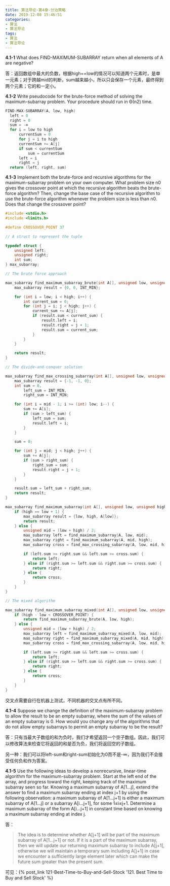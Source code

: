 ```yaml
---
title: 算法导论-第4章-分治策略
date: 2019-12-08 15:46:51
categories: 
- 算法
- 算法导论
tags:
- 算法
- 算法导论
---
```


**4.1-1**	What does FIND-MAXIMUM-SUBARRAY return when all elements of A are negative?

答：返回数组中最大的负数，根据high==low的情况可以知道两个元素时，是单一元素；对于跨越mid的判断，sum越来越小，所以只会保存一个元素，最终得到两个元素；它的和一定小。

<!-- more -->

**4.1-2**	Write pseudocode for the brute-force method of solving the maximum-subarray problem. Your procedure should run in Θ(n2) time.

```c++
FIND-MAX-SUBARRAY(A, low, high)
  left = 0
  right = 0
  sum = -∞
  for i = low to high
      currentSum = 0
      for j = i to high
      currentSum += A[j]
      if sum < currentSum
          sum = currentSum
      left = i
      right = j
  return (left, right, sum)
```

**4.1-3**	Implement both the brute-force and recursive algorithms for the maximum-subarray problem on your own computer. What problem size n0 gives the crossover point at which the recursive algorithm beats the brute-force algorithm? Then, change the base case of the recursive algorithm to use the brute-force algorithm whenever the problem size is less than n0. Does that change the crossover point?

```c++
#include <stdio.h>
#include <limits.h>

#define CROSSOVER_POINT 37

// A struct to represent the tuple

typedef struct {
    unsigned left;
    unsigned right;
    int sum;
} max_subarray;

// The brute force approach

max_subarray find_maximum_subarray_brute(int A[], unsigned low, unsigned high) {
    max_subarray result = {0, 0, INT_MIN};

    for (int i = low; i < high; i++) {
        int current_sum = 0;
        for (int j = i; j < high; j++) {
            current_sum += A[j];
            if (result.sum < current_sum) {
                result.left = i;
                result.right = j + 1;
                result.sum = current_sum;
            }
        }
    }

    return result;
}

// The divide-and-conquer solution

max_subarray find_max_crossing_subarray(int A[], unsigned low, unsigned mid, unsigned high) {
    max_subarray result = {-1, -1, 0};
    int sum = 0,
        left_sum = INT_MIN,
        right_sum = INT_MIN;

    for (int i = mid - 1; i >= (int) low; i--) {
        sum += A[i];
        if (sum > left_sum) {
            left_sum = sum;
            result.left = i;
        }
    }

    sum = 0;

    for (int j = mid; j < high; j++) {
        sum += A[j];
        if (sum > right_sum) {
            right_sum = sum;
            result.right = j + 1;
        }
    }

    result.sum = left_sum + right_sum;
    return result;
}

max_subarray find_maximum_subarray(int A[], unsigned low, unsigned high) {
    if (high == low + 1) {
        max_subarray result = {low, high, A[low]};
        return result;
    } else {
        unsigned mid = (low + high) / 2;
        max_subarray left = find_maximum_subarray(A, low, mid);
        max_subarray right = find_maximum_subarray(A, mid, high);
        max_subarray cross = find_max_crossing_subarray(A, low, mid, high);

        if (left.sum >= right.sum && left.sum >= cross.sum) {
            return left;
        } else if (right.sum >= left.sum && right.sum >= cross.sum) {
            return right;
        } else {
            return cross;
        }
    }
}

// The mixed algorithm

max_subarray find_maximum_subarray_mixed(int A[], unsigned low, unsigned high) {
    if (high - low < CROSSOVER_POINT) {
        return find_maximum_subarray_brute(A, low, high);
    } else {
        unsigned mid = (low + high) / 2;
        max_subarray left = find_maximum_subarray_mixed(A, low, mid);
        max_subarray right = find_maximum_subarray_mixed(A, mid, high);
        max_subarray cross = find_max_crossing_subarray(A, low, mid, high);

        if (left.sum >= right.sum && left.sum >= cross.sum) {
            return left;
        } else if (right.sum >= left.sum && right.sum >= cross.sum) {
            return right;
        } else {
            return cross;
        }
    }
}
```

交叉点需要自行在机器上测试，不同机器的交叉点有所不同。

**4.1-4**	Suppose we change the definition of the maximum-subarray problem to allow the result to be an empty subarray, where the sum of the values of an empty subarray is 0. How would you change any of the algorithms that do not allow empty subarrays to permit an empty subarray to be the result?

答：只有当最大子数组的和为负时，我们才希望返回一个空子数组。因此，我们可以修改算法来检查它将返回的和是否为负，我们将返回空的子数组。

另一种：我们可以将left-sum和right-sum初始化为0而不是-∞，因为我们不会接受任何负和作为答案。

**4.1-5**	Use the following ideas to develop a nonrecursive, linear-time algorithm for the maximum-subarray problem. Start at the left end of the array, and progress toward the right, keeping track of the maximum subarray seen so far. Knowing a maximum subarray of A[1…j], extend the answer to find a maximum subarray ending at index j+1 by using the following observation: a maximum subarray of A[1…j+1] is either a maximum subarray of A[1…j] or a subarray A[i…j+1], for some 1≤i≤j+1. Determine a maximum subarray of the form A[i…j+1] in constant time based on knowing a maximum subarray ending at index j.

答：

> The idea is to determine whether A[j+1] will be part of the maximum subarray of A[1…j+1] or not. If it is a part of the maximum subarray, then we will update our returning maximum subarray to include A[j+1], otherwise we will maintain a temporary sum including A[j+1] in case we encounter a sufficiently large element later which can make the future sum greater than the present sum.

可见：{% post_link 121-Best-Time-to-Buy-and-Sell-Stock '121. Best Time to Buy and Sell Stock' %}

